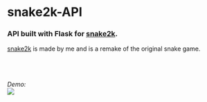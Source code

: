 # snake2k-API 

### API built with Flask for <a href="http://206.189.191.252/">snake2k</a>.

<a href="http://206.189.191.252/">snake2k</a> is made by me and is a remake of the original snake game.   
</br>
</br>
</br>

_Demo:_
</br>
<img src="206.189.191.252/demo.gif" />
